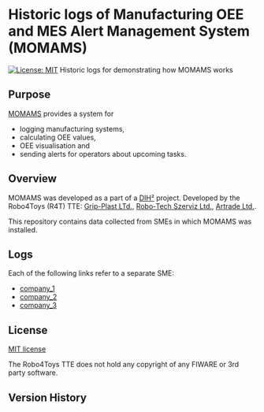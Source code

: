 # Historic logs of Manufacturing OEE and MES Alert Management System (MOMAMS)
[![License: MIT](https://img.shields.io/github/license/ramp-eu/TTE.project1.svg)](https://opensource.org/licenses/MIT)
Historic logs for demonstrating how MOMAMS works

## Purpose

[MOMAMS](https://github.com/aviharos/momams) provides a system for
- logging manufacturing systems,
- calculating OEE values,
- OEE visualisation and
- sending alerts for operators about upcoming tasks.

## Overview
MOMAMS was developed as a part of a  [DIH²](http://dih-squared.eu/) project.
Developed by the Robo4Toys (R4T) TTE: [Grip-Plast LTd.](http://grip-plast.hu/), [Robo-Tech Szerviz Ltd.](https://robo-tech.hu/en/), [Artrade Ltd.](https://shop.rubik.hu/en/).

This repository contains data collected from SMEs in which MOMAMS was installed.

## Logs

Each of the following links refer to a separate SME:

- [company_1](company_1)
- [company_2](company_2)
- [company_3](company_3)

## License

[MIT license](LICENSE)

The Robo4Toys TTE does not hold any copyright of any FIWARE or 3rd party software.

## Version History

